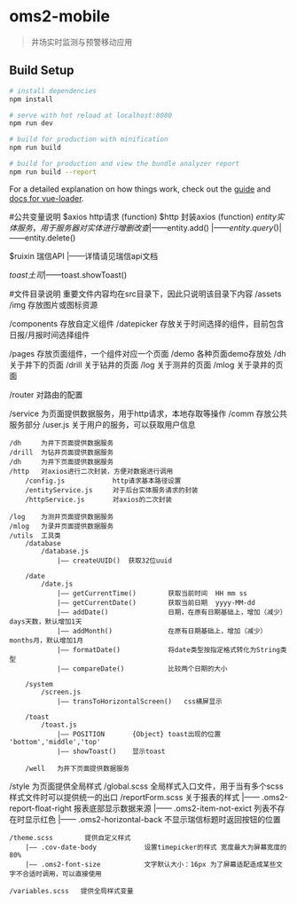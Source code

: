 # oms2-mobile

> 井场实时监测与预警移动应用

## Build Setup

``` bash
# install dependencies
npm install

# serve with hot reload at localhost:8080
npm run dev

# build for production with minification
npm run build

# build for production and view the bundle analyzer report
npm run build --report
```

For a detailed explanation on how things work, check out the [guide](http://vuejs-templates.github.io/webpack/) and [docs for vue-loader](http://vuejs.github.io/vue-loader).

#公共变量说明
$axios       http请求  (function)
$http        封装axios (function)
$entity      实体服务，用于服务器对实体进行增删改查
    |——$entity.add()
    |——$entity.query()
    |——$entity.delete()

$ruixin      瑞信API
    |——详情请见瑞信api文档
    
$toast       土司
    |——$toast.showToast()


#文件目录说明
重要文件内容均在src目录下，因此只说明该目录下内容
/assets 
    /img         存放图片或图标资源

/components    存放自定义组件
    /datepicker  存放关于时间选择的组件，目前包含日报/月报时间选择组件

/pages  存放页面组件，一个组件对应一个页面
    /demo        各种页面demo存放处
    /dh          关于井下的页面
    /drill       关于钻井的页面
    /log         关于测井的页面
    /mlog        关于录井的页面

/router  对路由的配置

/service     为页面提供数据服务，用于http请求，本地存取等操作
    /comm   存放公共服务部分
        /user.js              关于用户的服务，可以获取用户信息

    /dh     为井下页面提供数据服务
    /drill  为钻井页面提供数据服务
    /dh     为井下页面提供数据服务
    /http   对axios进行二次封装，方便对数据进行调用
        /config.js            http请求基本路径设置
        /entityService.js     对于后台实体服务请求的封装
        /httpService.js       对axios的二次封装

    /log    为测井页面提供数据服务
    /mlog   为录井页面提供数据服务
    /utils  工具类
        /database
            /database.js
                |—— createUUID()  获取32位uuid

        /date
            /date.js
                |—— getCurrentTime()        获取当前时间  HH mm ss
                |—— getCurrentDate()        获取当前日期  yyyy-MM-dd
                |—— addDate()               日期，在原有日期基础上，增加（减少）days天数，默认增加1天
                |—— addMonth()              在原有日期基础上，增加（减少）months月，默认增加1月
                |—— formatDate()            将date类型按指定格式转化为String类型
                |—— compareDate()           比较两个日期的大小

        /system
            /screen.js
                |—— transToHorizontalScreen()   css横屏显示

        /toast
            /toast.js
                |—— POSITION       {Object} toast出现的位置 'bottom','middle','top'
                |—— showToast()    显示toast

        /well   为井下页面提供数据服务 

/style    为页面提供全局样式
    /global.scss        全局样式入口文件，用于当有多个scss样式文件时可以提供统一的出口
    /reportForm.scss    关于报表的样式
        |—— .oms2-report-float-right  报表底部显示数据来源 
        |—— .oms2-item-not-exict      列表不存在时显示红色
        |—— .oms2-horizontal-back     不显示瑞信标题时返回按钮的位置

    /theme.scss        提供自定义样式
        |—— .cov-date-body            设置timepicker的样式 宽度最大为屏幕宽度的80%
        |—— .oms2-font-size           文字默认大小：16px 为了屏幕适配造成某些文字不合适时调用，可以直接使用

    /variables.scss   提供全局样式变量















